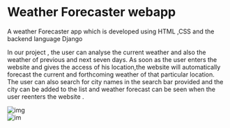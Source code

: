 # Weather Forecaster webapp
A weather Forecaster app which is developed using HTML ,CSS and the backend language Django

In our project , the user can analyse the current weather and also the weather of previous and next seven days. As soon as the user enters the website and gives the access of his location,the website will automatically forecast the current and forthcoming weather of that particular location. The user can also search for city names in the search bar provided and the city can be added to the list and weather forecast can be seen when the user reenters the website .

![img](https://user-images.githubusercontent.com/83590629/202841135-eb8e4d9d-93d3-49b3-8fc4-5825e174b912.png)
<br>
![im](https://user-images.githubusercontent.com/83590629/202841149-05672b90-9dfb-4fe0-99fe-c8c67639c561.png)
